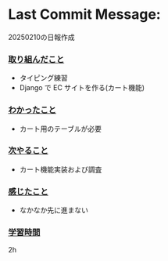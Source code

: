 # Last Commit Message:
20250210の日報作成

### <u>取り組んだこと</u>
- タイピング練習
- Django で EC サイトを作る(カート機能)

### <u>わかったこと</u>
- カート用のテーブルが必要

### <u>次やること</u>
- カート機能実装および調査

### <u>感じたこと</u>
- なかなか先に進まない

### <u>学習時間</u>
2h
